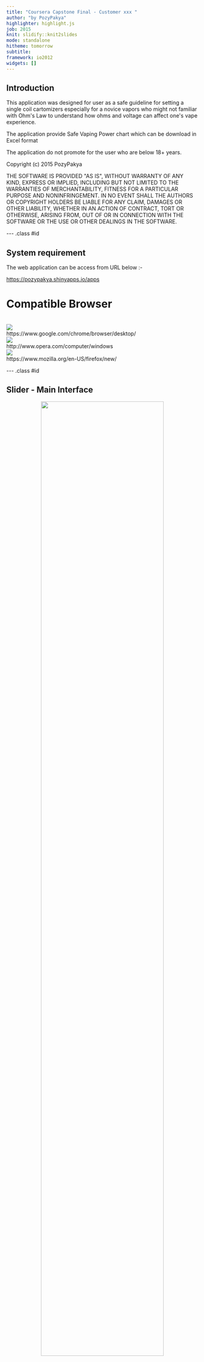```yaml
---
title: "Coursera Capstone Final - Customer xxx "
author: "by PozyPakya"
highlighter: highlight.js
job: 2015
knit: slidify::knit2slides
mode: standalone
hitheme: tomorrow
subtitle: 
framework: io2012
widgets: []
---
```


## Introduction

This application was designed for user as a safe guideline for setting a single coil cartomizers especially for a novice vapors who might not familiar with Ohm's Law to understand how ohms and voltage can affect one's vape experience.

The application  provide Safe Vaping Power chart which can be download in Excel format

The application do not promote for the user who are below 18+ years.

Copyright (c) 2015 PozyPakya

THE SOFTWARE IS PROVIDED "AS IS", WITHOUT WARRANTY OF ANY KIND, EXPRESS OR
IMPLIED, INCLUDING BUT NOT LIMITED TO THE WARRANTIES OF MERCHANTABILITY,
FITNESS FOR A PARTICULAR PURPOSE AND NONINFRINGEMENT. IN NO EVENT SHALL THE
AUTHORS OR COPYRIGHT HOLDERS BE LIABLE FOR ANY CLAIM, DAMAGES OR OTHER
LIABILITY, WHETHER IN AN ACTION OF CONTRACT, TORT OR OTHERWISE, ARISING FROM,
OUT OF OR IN CONNECTION WITH THE SOFTWARE OR THE USE OR OTHER DEALINGS IN
THE SOFTWARE.


--- .class #id 

## System requirement

The web application can be access from URL below :-

https://pozypakya.shinyapps.io/apps

# Compatible Browser
<br>
<img src="http://www.itdonut.co.uk/sites/default/files/google-chrome-logo.png" />
<br>
https://www.google.com/chrome/browser/desktop/
<br>
<img src="http://www.vianeos.com/newsletter/images/logo_opera.jpg"/>
<br>
http://www.opera.com/computer/windows
<br>
<img src="firefox.png"/>
<br>
https://www.mozilla.org/en-US/firefox/new/

--- .class #id 

## Slider - Main Interface

<div align=center ><img src="main.png" width=80% height=80%  /></div>


--- .class #id 

## Slider - Voltage and Ohms

<img src="slider.png" width=30% height=30%  />
<br>
You can slide and change between the value for desired value.
<br>
<img src="variables.png" width=30% height=30%  />
<br>
The value will automatically change if the slider above moves. Computed watt is the output.

--- .class #id 
## Recommendation

<img src="low.png" />
<br>
<img src="ok.png" />
<br>
<img src="danger1.png" />
<br>
<img src="low1.png" />
<br>
<img src="danger.png" />
<br>
3 types recommendation status will be shown based on the input provided.
<br>
Please set and follow the best recommendation or <font color=\"#0B610B\" >[ GOOD ]</font> status.


--- .class #id 
## vaping Power Chart
<img src="table.png" width=100% height=100%  />
<br>
Please refer to the power chart provided and the table in Excel can be <a href="calculator.xlsx">download</a> here. The recommendation setting is which in <font color=\"#0B610B\" >[ GOOD ]</font> status .



--- .class #id 
## Battery Safety Info
<img src="battinfo.png" width=70% height=70%  />
<br>
Please refer to battery safety information <a href="http://s3.amazonaws.com/csvpastebin/uploads/d019eb968e1393af1716160e317682bf/batteryperformance.csv">here</a>.The recommended safety OHM provided .


--- .class #id 
## Knowledge Based
<img src="tank.png" width=20% height=10%  />
<img src="mod.png" width=20% height=10%    />
<img src="eliquid.png" width=20% height=10%  />
<img src="battery.png" width=20% height=10%  />
<br>
<img src="info2.png" width=70% height=70%  />
<br>
<img src="info3.png" width=70% height=70%  />



--- .class #id 
## Reference
http://blog.v-ecigs.com/2014/03/what-voltagewattage-should-i-vape-at.html
<br>
http://www.tasteyourjuice.com/wordpress/volts-vs-ohms/
<br>
http://vapeordie.com/vape/voltage-wattage-chart/
<br>
http://www.vapertrain.com/page/utvvb
<br>
https://www.e-cigarette-forum.com/forum/threads/e-liquid-nicotine-consumption-table-vaping-method.344166/

## GitHub
https://github.com/pozypakya/DevDataProducts

--- .class #id 
## Thank You
Developing Data Products
Your Reproducible Pitch Presentation

OK, you've made your shiny app, now it's time to make your pitch. You get 5 slides (inclusive of the title slide)  to pitch a your app. You're going to create a web page using Slidify or Rstudio Presenter with an html5 slide deck.

Here's what you need :-

5 slides to pitch our idea done in Slidify or Rstudio Presenter
Your presentation pushed to github or Rpubs
A link to your github or Rpubs presentation pasted into the text box below
Your presentation must satisfy the following

<li>It must be done in Slidify or Rstudio Presenter</li>
<li>It must be 5 pages</li>
<li>It must be hosted on github or Rpubs</li>
<li>It must contained some embedded R code that gets run when slidifying the document</li>


